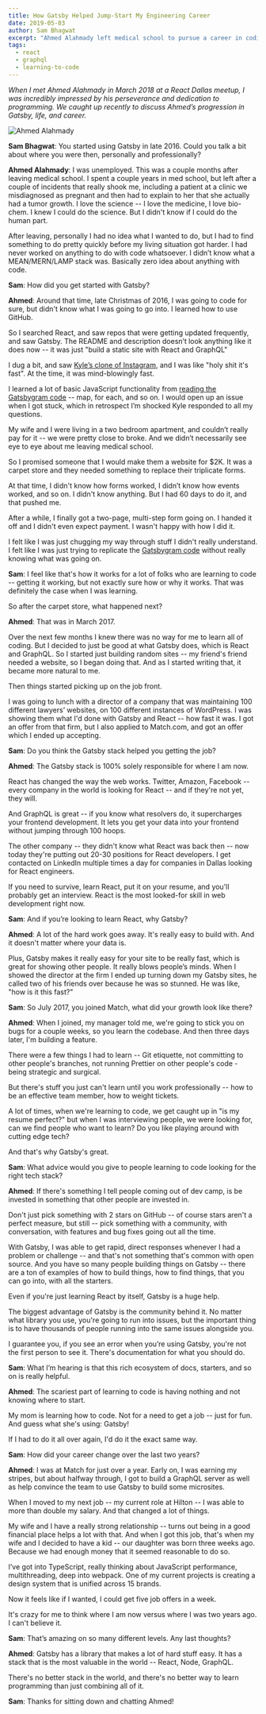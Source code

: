 ```yaml
---
title: How Gatsby Helped Jump-Start My Engineering Career
date: 2019-05-03
author: Sam Bhagwat
excerpt: "Ahmed Alahmady left medical school to pursue a career in coding. Learn how the Gatsby stack is solely responsible for the career Ahmed has now."
tags:
  - react
  - graphql
  - learning-to-code
---
```


*When I met Ahmed Alahmady in March 2018 at a React Dallas meetup, I was incredibly impressed by his perseverance and dedication to programming. We caught up recently to discuss Ahmed’s progression in Gatsby, life, and career.*

![Ahmed Alahmady](./images/ahmed.png)

**Sam Bhagwat**: You started using Gatsby in late 2016. Could you talk a bit about where you were then, personally and professionally?

**Ahmed Alahmady**: I was unemployed. This was a couple months after leaving medical school. I spent a couple years in med school, but left after a couple of incidents that really shook me, including a patient at a clinic we misdiagnosed as pregnant and then had to explain to her that she actually had a tumor growth. I love the science -- I love the medicine, I love bio-chem. I knew I could do the science. But I didn't know if I could do the human part.

After leaving, personally I had no idea what I wanted to do, but I had to find something to do pretty quickly before my living situation got harder. I had never worked on anything to do with code whatsoever. I didn’t know what a MEAN/MERN/LAMP stack was. Basically zero idea about anything with code.

**Sam**: How did you get started with Gatsby?

**Ahmed**: Around that time, late Christmas of 2016, I was going to code for sure, but didn't know what I was going to go into. I learned how to use GitHub.

So I searched React, and saw repos that were getting updated frequently, and saw Gatsby. The README and description doesn’t look anything like it does now -- it was just "build a static site with React and GraphQL"

I dug a bit, and saw [Kyle’s clone of Instagram](https://gatsbygram.gatsbyjs.org/), and I was like "holy shit it's fast". At the time, it was mind-blowingly fast.

I learned a lot of basic JavaScript functionality from [reading the Gatsbygram code](https://github.com/gatsbyjs/gatsby/tree/master/examples/gatsbygram) -- map, for each, and so on. I would open up an issue when I got stuck, which in retrospect I’m shocked Kyle responded to all my questions.

My wife and I were living in a two bedroom apartment, and couldn’t really pay for it -- we were pretty close to broke. And we didn’t necessarily see eye to eye about me leaving medical school.

So I promised someone that I would make them a website for \$2K. It was a carpet store and they needed something to replace their triplicate forms.

At that time, I didn't know how forms worked, I didn’t know how events worked, and so on. I didn't know anything. But I had 60 days to do it, and that pushed me.

After a while, I finally got a two-page, multi-step form going on. I handed it off and I didn't even expect payment. I wasn't happy with how I did it.

I felt like I was just chugging my way through stuff I didn't really understand. I felt like I was just trying to replicate the [Gatsbygram code](https://github.com/gatsbyjs/gatsby/tree/master/examples/gatsbygram) without really knowing what was going on.

**Sam**: I feel like that's how it works for a lot of folks who are learning to code -- getting it working, but not exactly sure how or why it works. That was definitely the case when I was learning.

So after the carpet store, what happened next?

**Ahmed**: That was in March 2017.

Over the next few months I knew there was no way for me to learn all of coding. But I decided to just be good at what Gatsby does, which is React and GraphQL. So I started just building random sites -- my friend's friend needed a website, so I began doing that. And as I started writing that, it became more natural to me.

Then things started picking up on the job front.

I was going to lunch with a director of a company that was maintaining 100 different lawyers’ websites, on 100 different instances of WordPress. I was showing them what I'd done with Gatsby and React -- how fast it was. I got an offer from that firm, but I also applied to Match.com, and got an offer which I ended up accepting.

**Sam**: Do you think the Gatsby stack helped you getting the job?

**Ahmed**: The Gatsby stack is 100% solely responsible for where I am now.

React has changed the way the web works. Twitter, Amazon, Facebook -- every company in the world is looking for React -- and if they're not yet, they will.

And GraphQL is great -- if you know what resolvers do, it supercharges your frontend development. It lets you get your data into your frontend without jumping through 100 hoops.

The other company -- they didn't know what React was back then -- now today they're putting out 20-30 positions for React developers. I get contacted on LinkedIn multiple times a day for companies in Dallas looking for React engineers.

If you need to survive, learn React, put it on your resume, and you'll probably get an interview. React is the most looked-for skill in web development right now.

**Sam**: And if you’re looking to learn React, why Gatsby?

**Ahmed**: A lot of the hard work goes away. It's really easy to build with. And it doesn't matter where your data is.

Plus, Gatsby makes it really easy for your site to be really fast, which is great for showing other people. It really blows people’s minds. When I showed the director at the firm I ended up turning down my Gatsby sites, he called two of his friends over because he was so stunned. He was like, "how is it this fast?"

**Sam**: So July 2017, you joined Match, what did your growth look like there?

**Ahmed**: When I joined, my manager told me, we're going to stick you on bugs for a couple weeks, so you learn the codebase. And then three days later, I'm building a feature.

There were a few things I had to learn -- Git etiquette, not committing to other people's branches, not running Prettier on other people's code - being strategic and surgical.

But there's stuff you just can't learn until you work professionally -- how to be an effective team member, how to weight tickets.

A lot of times, when we're learning to code, we get caught up in "is my resume perfect?" but when I was interviewing people, we were looking for, can we find people who want to learn? Do you like playing around with cutting edge tech?

And that's why Gatsby's great.

**Sam**: What advice would you give to people learning to code looking for the right tech stack?

**Ahmed**: If there's something I tell people coming out of dev camp, is be invested in something that other people are invested in.

Don't just pick something with 2 stars on GitHub -- of course stars aren't a perfect measure, but still -- pick something with a community, with conversation, with features and bug fixes going out all the time.

With Gatsby, I was able to get rapid, direct responses whenever I had a problem or challenge -- and that's not something that's common with open source. And you have so many people building things on Gatsby -- there are a ton of examples of how to build things, how to find things, that you can go into, with all the starters.

Even if you're just learning React by itself, Gatsby is a huge help.

The biggest advantage of Gatsby is the community behind it. No matter what library you use, you're going to run into issues, but the important thing is to have thousands of people running into the same issues alongside you.

I guarantee you, if you see an error when you’re using Gatsby, you're not the first person to see it. There's documentation for what you should do.

**Sam**: What I’m hearing is that this rich ecosystem of docs, starters, and so on is really helpful.

**Ahmed**: The scariest part of learning to code is having nothing and not knowing where to start.

My mom is learning how to code. Not for a need to get a job -- just for fun. And guess what she's using: Gatsby!

If I had to do it all over again, I'd do it the exact same way.

**Sam**: How did your career change over the last two years?

**Ahmed**: I was at Match for just over a year. Early on, I was earning my stripes, but about halfway through, I got to build a GraphQL server as well as help convince the team to use Gatsby to build some microsites.

When I moved to my next job -- my current role at Hilton -- I was able to more than double my salary. And that changed a lot of things.

My wife and I have a really strong relationship -- turns out being in a good financial place helps a lot with that. And when I got this job, that's when my wife and I decided to have a kid -- our daughter was born three weeks ago. Because we had enough money that it seemed reasonable to do so.

I’ve got into TypeScript, really thinking about JavaScript performance, multithreading, deep into webpack. One of my current projects is creating a design system that is unified across 15 brands.

Now it feels like if I wanted, I could get five job offers in a week.

It's crazy for me to think where I am now versus where I was two years ago. I can't believe it.

**Sam**: That’s amazing on so many different levels. Any last thoughts?

**Ahmed**: Gatsby has a library that makes a lot of hard stuff easy. It has a stack that is the most valuable in the world -- React, Node, GraphQL.

There's no better stack in the world, and there's no better way to learn programming than just combining all of it.

**Sam**: Thanks for sitting down and chatting Ahmed!